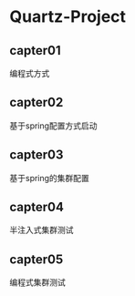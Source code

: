# Quartz-Project
## capter01
编程式方式
## capter02
基于spring配置方式启动
## capter03
基于spring的集群配置
## capter04
半注入式集群测试
## capter05
编程式集群测试
 